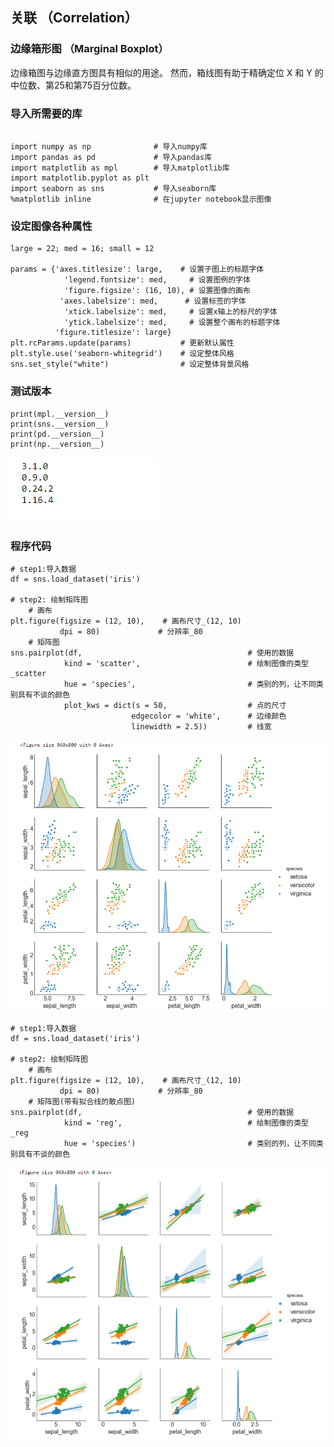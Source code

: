 ##  关联 （Correlation）

###   边缘箱形图 （Marginal Boxplot）
边缘箱图与边缘直方图具有相似的用途。 然而，箱线图有助于精确定位 X 和 Y 的中位数、第25和第75百分位数。


### 导入所需要的库

```

import numpy as np              # 导入numpy库
import pandas as pd             # 导入pandas库
import matplotlib as mpl        # 导入matplotlib库
import matplotlib.pyplot as plt
import seaborn as sns           # 导入seaborn库
%matplotlib inline              # 在jupyter notebook显示图像
```

### 设定图像各种属性


```
large = 22; med = 16; small = 12
            
params = {'axes.titlesize': large,    # 设置子图上的标题字体
            'legend.fontsize': med,     # 设置图例的字体
            'figure.figsize': (16, 10), # 设置图像的画布
           'axes.labelsize': med,      # 设置标签的字体
            'xtick.labelsize': med,     # 设置x轴上的标尺的字体
            'ytick.labelsize': med,     # 设置整个画布的标题字体
          'figure.titlesize': large}  
plt.rcParams.update(params)           # 更新默认属性
plt.style.use('seaborn-whitegrid')    # 设定整体风格
sns.set_style("white")                # 设定整体背景风格
```
### 测试版本


```
print(mpl.__version__)
print(sns.__version__)
print(pd.__version__)
print(np.__version__)
```

![chapter1-0.png](res/chapter9-1.png)


### 程序代码


```
# step1:导入数据
df = sns.load_dataset('iris')

# step2: 绘制矩阵图
    # 画布
plt.figure(figsize = (12, 10),    # 画布尺寸_(12, 10)
           dpi = 80)             # 分辨率_80
    # 矩阵图
sns.pairplot(df,                                     # 使用的数据
            kind = 'scatter',                        # 绘制图像的类型_scatter
            hue = 'species',                         # 类别的列，让不同类别具有不谈的颜色
            plot_kws = dict(s = 50,                  # 点的尺寸
                           edgecolor = 'white',      # 边缘颜色
                           linewidth = 2.5))         # 线宽
```


![chapter1-0.png](res/chapter9-2.png)



```
# step1:导入数据
df = sns.load_dataset('iris')

# step2: 绘制矩阵图
    # 画布
plt.figure(figsize = (12, 10),    # 画布尺寸_(12, 10)
           dpi = 80)             # 分辨率_80
    # 矩阵图(带有拟合线的散点图)
sns.pairplot(df,                                     # 使用的数据
            kind = 'reg',                            # 绘制图像的类型_reg
            hue = 'species')                         # 类别的列，让不同类别具有不谈的颜色
```
![chapter1-0.png](res/chapter9-3.png)




















































































































